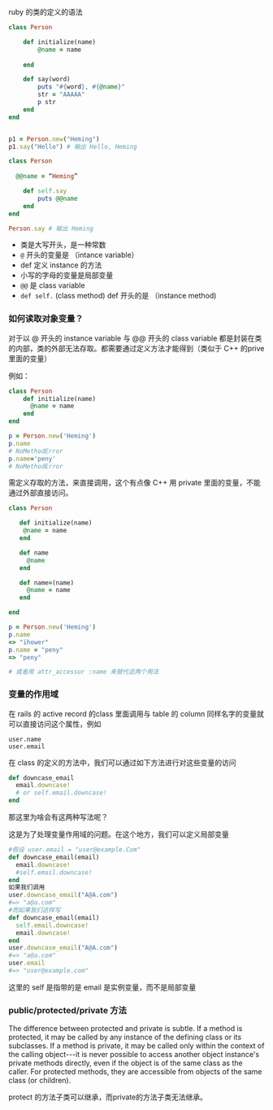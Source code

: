 ruby 的类的定义的语法

```ruby
class Person

    def initialize(name)
        @name = name
        
    end

    def say(word)
        puts "#{word}, #{@name}"
        str = "AAAAA"
        p str
    end
end


p1 = Person.new("Heming")
p1.say("Hello") # 输出 Hello, Heming

class Person
  
  @@name = “Heming”

    def self.say
        puts @@name
    end
end

Person.say # 输出 Heming
```

- 类是大写开头，是一种常数
- `@` 开头的变量是 （intance variable）
- def 定义 instance 的方法
- 小写的字母的变量是局部变量
- `@@` 是 class variable 
- `def self.` (class method) def 开头的是 （instance method)

### 如何读取对象变量？

对于以 @ 开头的 instance variable 与 @@ 开头的 class variable  都是封装在类的内部，类的外部无法存取。都需要通过定义方法才能得到（类似于 C++ 的prive 里面的变量）

例如：

```ruby
class Person
    def initialize(name)
      @name = name
    end
end

p = Person.new('Heming')
p.name
# NoMethodError 
p.name='peny'
# NoMethodError 
```

需定义存取的方法，来直接调用，这个有点像  C++  用 private 里面的变量，不能通过外部直接访问。

```ruby
class Person

   def initialize(name)
    @name = name
   end

   def name
     @name
   end

   def name=(name)
     @name = name
   end

end

p = Person.new('Heming')
p.name
=> "ihower"
p.name = "peny"
=> "peny"

# 或者用 attr_accessor :name 来替代这两个用法
```

### 变量的作用域

在 rails 的 active record 的class 里面调用与 table 的 column 同样名字的变量就可以直接访问这个属性，例如

```
user.name
user.email
```

在 class 的定义的方法中，我们可以通过如下方法进行对这些变量的访问

```ruby
def downcase_email
  email.downcase! 
  # or self.email.downcase! 
end
```

那这里为啥会有这两种写法呢？

这是为了处理变量作用域的问题。在这个地方，我们可以定义局部变量

```ruby
#假设 user.email = "user@example.Com"
def downcase_email(email)
  email.downcase! 
  #self.email.downcase! 
end
如果我们调用
user.downcase_email("A@A.com")
#=> "a@a.com"
#而如果我们这样写
def downcase_email(email)
  self.email.downcase! 
  email.downcase! 
end
user.downcase_email("A@A.com")
#=> "a@a.com"
user.email
#=> "user@example.com"
```

这里的 self 是指带的是 email 是实例变量，而不是局部变量

### public/protected/private 方法

The difference between protected and private is subtle. If a method is protected, it may be called by any instance of the defining class or its subclasses. If a method is private, it may be called only within the context of the calling object---it is never possible to access another object instance's private methods directly, even if the object is of the same class as the caller. For protected methods, they are accessible from objects of the same class (or children).

protect 的方法子类可以继承，而private的方法子类无法继承。

